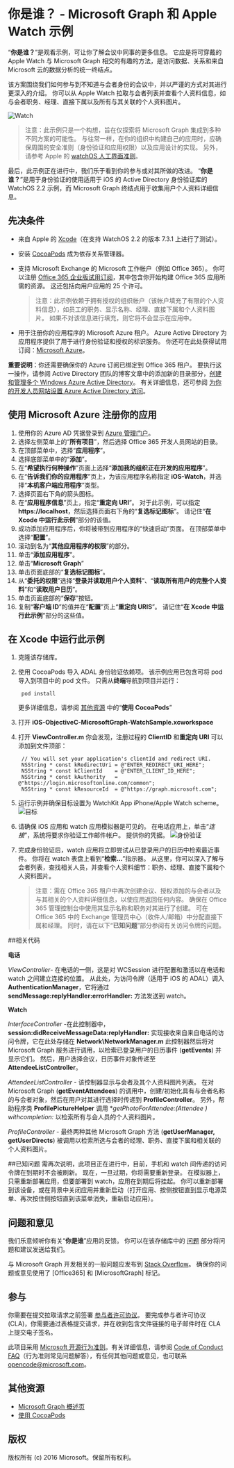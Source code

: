 # 你是谁？ - Microsoft Graph 和 Apple Watch 示例

“**你是谁？**”是观看示例，可让你了解会议中同事的更多信息。 它应是将可穿戴的 Apple Watch 与 Microsoft Graph 相交的有趣的方法，是访问数据、关系和来自 Microsoft 云的数据分析的统一终结点。

该方案围绕我们如何参与到不知道与会者身份的会议中，并以严谨的方式对其进行更深入的介绍。 你可以从 Apple Watch 拉取与会者列表并查看个人资料信息，如与会者职务、经理、直接下属以及所有与其关联的个人资料图片。

![Watch](https://github.com/microsoftgraph/iOS-objectiveC-apple-watch-sample/blob/master/Images/WatchScene.jpg)


> 注意：此示例只是一个构想，旨在仅探索将 Microsoft Graph 集成到多种不同方案的可能性。 与往常一样，在你的组织中构建自己的应用时，应确保周围的安全准则（身份验证和应用权限）以及应用设计的实现。 另外，请参考 Apple 的 [watchOS 人工界面准则](https://developer.apple.com/watch/human-interface-guidelines/)。

最后，此示例正在进行中，我们乐于看到你的参与或对其所做的改进。 “**你是谁？**”是用于身份验证的使用适用于 iOS 的 Active Directory 身份验证库的 WatchOS 2.2 示例，而 Microsoft Graph 终结点用于收集用户个人资料详细信息。 

## 先决条件
* 来自 Apple 的 [Xcode](https://developer.apple.com/xcode/downloads/)（在支持 WatchOS 2.2 的版本 7.3.1 上进行了测试）。
* 安装 [CocoaPods](https://guides.cocoapods.org/using/using-cocoapods.html) 成为依存关系管理器。
* 支持 Microsoft Exchange 的 Microsoft 工作帐户（例如 Office 365）。  你可以注册 [Office 365 企业版试用订阅](https://products.office.com/en-us/business/office-365-enterprise-e5-business-software)，其中包含你开始构建 Office 365 应用所需的资源。 这还包括向用户应用的 25 个许可。

     > 注意：此示例依赖于拥有授权的组织帐户（该帐户填充了有限的个人资料信息），如员工的职务、显示名称、经理、直接下属和个人资料图片。 如果不对该信息进行填充，则它将不会显示在应用中。    
* 用于注册你的应用程序的 Microsoft Azure 租户。 Azure Active Directory 为应用程序提供了用于进行身份验证和授权的标识服务。 你还可在此处获得试用订阅：[Microsoft Azure](https://account.windowsazure.com/SignUp)。

**重要说明**：你还需要确保你的 Azure 订阅已绑定到 Office 365 租户。 要执行这一操作，请参阅 Active Directory 团队的博客文章中的添加新的目录部分，[创建和管理多个 Windows Azure Active Directory](http://blogs.technet.com/b/ad/archive/2013/11/08/creating-and-managing-multiple-windows-azure-active-directories.aspx)。 有关详细信息，还可参阅 [为你的开发人员网站设置 Azure Active Directory 访问](http://msdn.microsoft.com/office/office365/howto/setup-development-environment#bk_CreateAzureSubscription)。


## 使用 Microsoft Azure 注册你的应用
1.  使用你的 Azure AD 凭据登录到 [Azure 管理门户](https://manage.windowsazure.com)。
2.  选择左侧菜单上的“**所有项目**”，然后选择 Office 365 开发人员网站的目录。
3.  在顶部菜单中，选择“**应用程序**”。
4.  选择底部菜单中的“**添加**”。
5.  在“**希望执行何种操作**”页面上选择“**添加我的组织正在开发的应用程序**”。
6.  在“**告诉我们你的应用程序**”页上，为该应用程序名称指定 **iOS-Watch**，并选择“**本机客户端应用程序**”类型。
7.  选择页面右下角的箭头图标。
8.  在“**应用程序信息**”页上，指定“**重定向 URI**”。 对于此示例，可以指定 **https://localhost**，然后选择页面右下角的“**复选标记图标**”。 请记住“**在 Xcode 中运行此示例**”部分的该值。
9.  成功添加应用程序后，你将被带到应用程序的“快速启动”页面。 在顶部菜单中选择“**配置**”。
10. 滚动到名为“**其他应用程序的权限**”的部分。
11. 单击“**添加应用程序**”。
12. 单击“**Microsoft Graph**” 
13. 单击页面底部的“**复选标记图标**”。
14. 从“**委托的权限**”选择“**登录并读取用户个人资料**”、“**读取所有用户的完整个人资料**”和“**读取用户日历**”。
15. 单击页面底部的“**保存**”按钮。
16. 复制“**客户端 ID**”的值并在“**配置**”页上“**重定向 URIS**”。 请记住“**在 Xcode 中运行此示例**”部分的这些值。

## 在 Xcode 中运行此示例

1. 克隆该存储库。
2. 使用 CocoaPods 导入 ADAL 身份验证依赖项。 该示例应用已包含可将 pod 导入到项目中的 pod 文件。 只需从**终端**导航到项目并运行：

        pod install

     更多详细信息，请参阅 [其他资源](#其他资源) 中的“**使用 CocoaPods**”

3. 打开 **iOS-ObjectiveC-MicrosoftGraph-WatchSample.xcworkspace**
4. 打开 **ViewController.m** 你会发现，注册过程的 **ClientID** 和**重定向 URI** 可以添加到文件顶部：

        // You will set your application's clientId and redirect URI.
        NSString * const kRedirectUri = @"ENTER_REDIRECT_URI_HERE";
        NSString * const kClientId    = @"ENTER_CLIENT_ID_HERE";
        NSString * const kAuthority   = @"https://login.microsoftonline.com/common";
        NSString * const kResourceId  = @"https://graph.microsoft.com";

5. 运行示例并确保目标设置为 WatchKit App iPhone/Apple Watch scheme。
![目标](https://github.com/microsoftgraph/iOS-objectiveC-apple-watch-sample/blob/master/Images/target.jpg)
6. 请确保 iOS 应用和 watch 应用模拟器是可见的。 在电话应用上，单击“*连接*”，系统将要求你验证工作邮件帐户。 提供你的凭据。
![身份验证](https://github.com/microsoftgraph/iOS-objectiveC-apple-watch-sample/blob/master/Images/Authentication.jpg)
6. 完成身份验证后，watch 应用将立即尝试从已登录用户的日历中检索最近事件。 你将在 watch 表盘上看到“**检索...**”指示器。 从这里，你可以深入了解与会者列表，查找相关人员，并查看个人资料细节：职务、经理、直接下属和个人资料图片。

    > 注意：需在 Office 365 租户中再次创建会议、授权添加的与会者以及与其相关的个人资料详细信息，以使应用返回任何内容。 确保在 Office 365 管理控制台中使用其显示名称和职务对其进行了创建。 可在 Office 365 中的 Exchange 管理员中心（收件人/邮箱）中分配直接下属和经理。 同时，请在以下“**已知问题**”部分参阅有关访问令牌的问题。

##相关代码

**电话**

*ViewController*- 在电话的一侧，这是对 WCSession 进行配置和激活以在电话和 watch 之间建立连接的位置。 从此处，为访问令牌（适用于 iOS 的 ADAL）调入 **AuthenticationManager**，它将通过 **sendMessage:replyHandler:errorHandler:** 方法发送到 watch。 

**Watch**

*InterfaceController* -在此控制器中，**session:didReceiveMessageData:replyHandler:** 实现接收来自来自电话的访问令牌，它在此处存储在 **Network\NetworkManager.m** 此控制器然后将对 Microsoft Graph 服务进行调用，以检索已登录用户的日历事件 (**getEvents**) 并显示它们。 然后，用户选择会议，日历事件对象传递至 **AttendeeListController**。

*AttendeeListController* - 该控制器显示与会者及其个人资料图片列表。 在对 Microsoft Graph (**getEventAttendees**) 的调用中，创建/初始化具有与会者名称的与会者对象，然后在用户对其进行选择时传递到 **ProfileController**。 另外，帮助程序类 **ProfilePictureHelper** 调用 **getPhotoForAttendee:(Attendee *) withcompletion:** 以检索所有与会人员的个人资料图片。
  
*ProfileController* - 最终两种其他 Microsoft Graph 方法 (**getUserManager, getUserDirects**) 被调用以检索所选与会者的经理、职务、直接下属和相关联的个人资料图片。


##已知问题
需再次说明，此项目正在进行中，目前，手机和 watch 间传递的访问令牌在到期时不会被刷新。 现在，一旦过期，你将需要重新登录。 在模拟器上，只需重新部署应用，但要部署到 watch，应用在到期后将挂起。 你可以重新部署到该设备，或在背景中关闭应用并重新启动（打开应用、按侧按钮直到显示电源菜单、再次按住侧按钮直到该菜单消失，重新启动应用）。

## 问题和意见

我们乐意倾听你有关“**你是谁**”应用的反馈。 你可以在该存储库中的 [问题](https://github.com/microsoftgraph/iOS-objectiveC-apple-watch-sample/issues) 部分将问题和建议发送给我们。

与 Microsoft Graph 开发相关的一般问题应发布到 [Stack Overflow](http://stackoverflow.com/questions/tagged/Office365+API)。 确保你的问题或意见使用了 [Office365] 和 [MicrosoftGraph] 标记。

## 参与
你需要在提交拉取请求之前签署 [参与者许可协议](https://cla.microsoft.com/)。 要完成参与者许可协议 (CLA)，你需要通过表格提交请求，并在收到包含文件链接的电子邮件时在 CLA 上提交电子签名。

此项目采用 [Microsoft 开源行为准则](https://opensource.microsoft.com/codeofconduct/)。有关详细信息，请参阅 [Code of Conduct FAQ](https://opensource.microsoft.com/codeofconduct/faq/)（行为准则常见问题解答），有任何其他问题或意见，也可联系 [opencode@microsoft.com](mailto:opencode@microsoft.com)。

## 其他资源

* [Microsoft Graph 概述页](https://graph.microsoft.io)
* [使用 CocoaPods](https://guides.cocoapods.org/using/using-cocoapods.html)

## 版权
版权所有 (c) 2016 Microsoft。保留所有权利。
